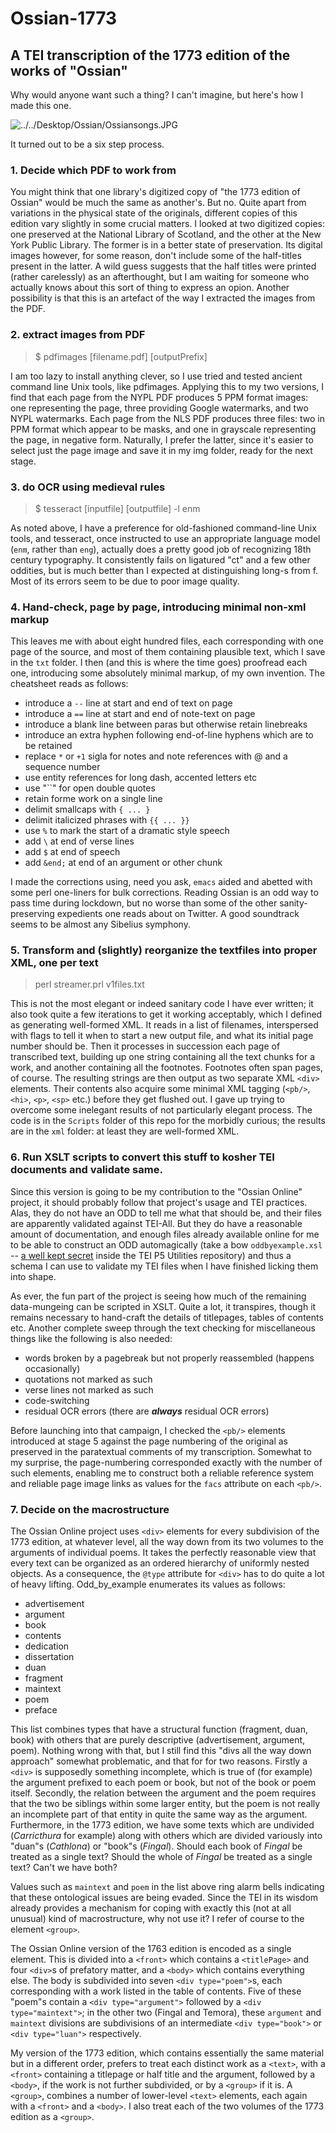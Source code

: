# Ossian-1773
## A TEI transcription of the 1773 edition of the works of "Ossian"

Why would anyone want such a thing? I can't imagine, but here's how I made this one.

![../../Desktop/Ossian/Ossiansongs.JPG](../../Desktop/Ossian/Ossiansongs.JPG)


It turned out to be a six step process. 


### 1. Decide which PDF to work from

You might think that one library's digitized copy of "the 1773 edition of Ossian" would be much the same as another's. But no. Quite apart from variations in the physical state of the originals, different copies of this edition vary slightly in some crucial matters. I looked at two digitized copies: one preserved at the National Library of Scotland, and the other at the New York Public Library. The former is in a better state of preservation. Its digital images however, for some reason, don't include some of the half-titles present in the latter. A wild guess suggests that the half titles were printed (rather carelessly) as an afterthought, but I am waiting for someone who actually knows about this sort of thing to express an opion. Another possibility is that this is an artefact of the way I extracted the images from the PDF.

### 2. extract images from PDF 

> $ pdfimages [filename.pdf] [outputPrefix]
> 
I am too lazy to install anything clever, so I use tried and tested ancient command line Unix tools, like pdfimages. Applying this to my two versions, I find that
each page from the NYPL PDF produces 5  PPM format images: one representing the page, three providing Google watermarks, and two NYPL watermarks. Each page from the NLS PDF produces three files: two in PPM format which appear to be masks, and one in grayscale representing the page, in negative form. Naturally, I prefer the latter, since it's easier to select just the page image and save it in my img folder, ready for the next stage. 


### 3. do OCR using medieval rules
  
> $ tesseract [inputfile] [outputfile] -l enm

As noted above, I have a preference for old-fashioned command-line Unix tools, and tesseract, once instructed to use an appropriate language model (`enm`, rather than `eng`), actually does a pretty good job of recognizing 18th century typography. It consistently fails on ligatured "ct" and a few other oddities, but is much better than I expected at distinguishing long-s from f. Most of its errors seem to be due to poor image quality.    

### 4. Hand-check, page by page, introducing minimal non-xml markup

This leaves me with about eight hundred files, each corresponding with one page of the source, and most of them containing plausible text, which I save in the `txt` folder. I then (and this is where the time goes) proofread each one, introducing some absolutely minimal markup, of my own invention. The cheatsheet reads as follows:

- introduce a `--` line at start and end of text on page
- introduce a `==` line at start and end of note-text on page
- introduce a blank line between paras but otherwise retain linebreaks
- introduce an extra hyphen following end-of-line hyphens which are to be retained
- replace `*` or `+1` sigla for notes and note  references with @ and a sequence number
- use entity references for long dash, accented letters etc
- use "``"  for open double quotes 
- retain forme work on a single line
- delimit smallcaps with `{ ... }`
- delimit italicized phrases with  `{{ ... }}`
- use `%` to mark the start of a dramatic style speech 
- add `\` at end of verse lines
- add `$` at end of speech
- add `&end;` at end of an argument or other chunk

I made the corrections using, need you ask, `emacs` aided and abetted with some perl one-liners for bulk corrections. Reading Ossian is an odd way to pass time during lockdown, but no worse than some of the other sanity-preserving expedients one reads about on Twitter. A good soundtrack seems to be almost any Sibelius symphony. 

### 5. Transform and (slightly) reorganize the textfiles into  proper XML, one per text

> perl streamer.prl v1files.txt

This is not the most elegant or indeed sanitary code I have ever written; it also took quite a few iterations to get it working acceptably, which I defined as generating well-formed XML. It reads in a list of filenames, interspersed with flags to tell it when to start a new output file, and what its initial page number should be. Then it processes in succession each page of transcribed text, building up one string containing all the text chunks for a work, and another containing all the footnotes. Footnotes often span pages, of course. The resulting strings are then output as two separate XML `<div>` elements. Their contents also acquire some minimal XML tagging (`<pb/>`, `<hi>`, `<p>`, `<sp>` etc.) before they get flushed out. I gave up trying to overcome some inelegant results of not particularly elegant process. The code is in the `Scripts` folder of this repo for the morbidly curious; the results are in the `xml` folder: at least they are well-formed XML.

### 6. Run XSLT scripts to convert this stuff to kosher TEI documents and validate same.

Since this version is going to be my contribution to the "Ossian Online" project, it should probably follow that project's usage and TEI practices. Alas, they do not have an ODD to tell me what that should be, and their files are apparently validated against TEI-All. But they do have a reasonable amount of documentation, and enough files already available online for me to be able to construct an ODD automagically (take a bow `oddbyexample.xsl` --
[a well kept secret](http://teic.github.io/TCW/howtoGenerate.html) inside the TEI P5 Utilities repository) and thus a schema I can use to validate my TEI files when I have finished licking them into shape.

As ever, the fun part of the project is seeing how much of the remaining data-mungeing can be scripted in XSLT. Quite a lot, it transpires, though it remains necessary to hand-craft the details of titlepages, tables of contents etc. Another complete sweep through the text checking for miscellaneous things like the following is also needed:
 - words broken by a pagebreak but not properly reassembled (happens occasionally)
 - quotations not marked as such
 - verse lines not marked as such
 - code-switching
 - residual OCR errors (there are ***always*** residual OCR errors)

Before launching into that campaign, I checked the `<pb/>` elements introduced at stage 5 against the page numbering of the original as preserved in the paratextual comments of my transcription. Somewhat to my surprise, the page-numbering corresponded exactly with the number of such elements, enabling me to construct both a reliable reference system and reliable page image links as values for the `facs` attribute on each `<pb/>`. 

### 7.  Decide on the macrostructure

The Ossian Online project uses `<div>` elements for every subdivision of the 1773 edition, at whatever level, all the way down from its two volumes to the arguments of individual poems. It takes the perfectly reasonable view that every text can be organized as an ordered hierarchy of uniformly nested objects. As a consequence, the `@type` attribute for `<div>` has to do quite a lot of heavy lifting.  Odd_by_example enumerates its values as follows:
 - advertisement
 - argument
 - book
 - contents
 - dedication
 - dissertation
 - duan
 - fragment
 - maintext
 - poem
 - preface
 
This list combines types that have a structural function (fragment, duan, book) with others that are purely descriptive (advertisement, argument, poem). Nothing wrong with that, but I still find this "divs all the way down approach" somewhat problematic, and that for for two reasons. Firstly a `<div>` is supposedly something incomplete, which is true of (for example) the argument prefixed to each poem or book, but not of the book or poem itself. Secondly, the relation between the argument and the poem requires that the two be siblings within some larger entity, but the poem is not really an incomplete part of that entity in quite the same way as the argument. Furthermore, in the 1773 edition, we have some texts which are undivided (*Carricthura* for example) along with others which are divided variously into "duan"s (*Cathlona*) or "book"s (*Fingal*). Should each book of *Fingal* be treated as a single text? Should the whole of *Fingal* be treated as a single text? Can't we have both?

Values such as `maintext` and `poem` in the list above ring alarm bells indicating that these ontological issues are being evaded.  Since the TEI in its wisdom already provides a mechanism for coping with exactly this (not at all unusual) kind of macrostructure, why not use it? I refer of course to the element `<group>`. 

The Ossian Online version of the 1763 edition is encoded as a single <text> element. This is divided into a `<front>` which contains a `<titlePage>` and four `<div>`s of prefatory matter, and a `<body>` which contains everything else. The body is subdivided into seven `<div type="poem">`s, each corresponding with a work listed in the table of contents. Five of these "poem"s contain a `<div type="argument">` followed by a `<div type="maintext">`; in the other two (Fingal and Temora), these `argument` and `maintext` divisions are subdivisions of an intermediate `<div type="book">` or `<div type="luan">` respectively. 

My version of the 1773 edition, which contains essentially the same material but in a different order, prefers to treat each distinct work as a `<text>`, with a `<front>` containing a titlepage or half title and the argument, followed by a `<body>`, if the work is not further subdivided, or by a `<group>` if it is. A `<group>`, combines a number of lower-level `<text>` elements, each again with a `<front>` and a `<body>`. I also  treat each of the two volumes of the 1773 edition as a `<group>`.






